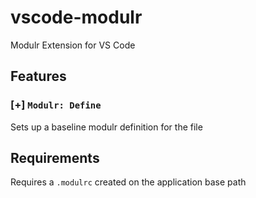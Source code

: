# vscode-modulr

Modulr Extension for VS Code

## Features

### [+] `Modulr: Define`

Sets up a baseline modulr definition for the file

## Requirements

Requires a `.modulrc` created on the application base path